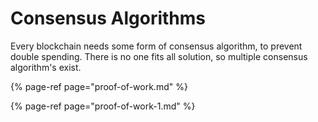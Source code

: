 # Consensus Algorithms

Every blockchain needs some form of consensus algorithm, to prevent double spending. There is no one fits all solution, so multiple consensus algorithm's exist.

{% page-ref page="proof-of-work.md" %}

{% page-ref page="proof-of-work-1.md" %}




